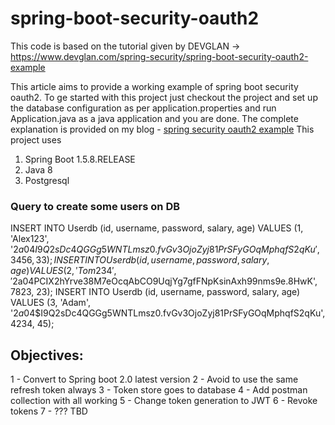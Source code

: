 # spring-boot-security-oauth2
This code is based on the tutorial given by DEVGLAN -> https://www.devglan.com/spring-security/spring-boot-security-oauth2-example

This article aims to provide a working example of spring boot security oauth2. To ge started with this project just checkout the project
and set up the database configuration as per application.properties and run Application.java as a java application and you are done.
The complete explanation is provided on my blog - [spring security oauth2 example](http://www.devglan.com/spring-security/spring-boot-security-oauth2-example)
This project uses
1. Spring Boot 1.5.8.RELEASE
2. Java 8
3. Postgresql

### Query to create some users on DB
INSERT INTO Userdb (id, username, password, salary, age) VALUES (1, 'Alex123', '$2a$04$I9Q2sDc4QGGg5WNTLmsz0.fvGv3OjoZyj81PrSFyGOqMphqfS2qKu', 3456, 33);
INSERT INTO Userdb (id, username, password, salary, age) VALUES (2, 'Tom234', '$2a$04$PCIX2hYrve38M7eOcqAbCO9UqjYg7gfFNpKsinAxh99nms9e.8HwK', 7823, 23);
INSERT INTO Userdb (id, username, password, salary, age) VALUES (3, 'Adam', '$2a$04$I9Q2sDc4QGGg5WNTLmsz0.fvGv3OjoZyj81PrSFyGOqMphqfS2qKu', 4234, 45);

## Objectives:
1 - Convert to Spring boot 2.0 latest version
2 - Avoid to use the same refresh token always
3 - Token store goes to database
4 - Add postman collection with all working
5 - Change token generation to JWT
6 - Revoke tokens
7 - ??? TBD